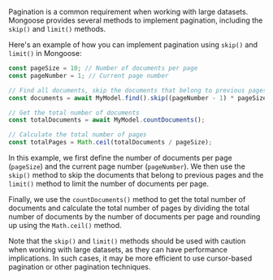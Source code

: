 Pagination is a common requirement when working with large datasets. Mongoose provides several methods to implement pagination, including the `skip()` and `limit()` methods.

Here's an example of how you can implement pagination using `skip()` and `limit()` in Mongoose:

```js
const pageSize = 10; // Number of documents per page
const pageNumber = 1; // Current page number

// Find all documents, skip the documents that belong to previous pages and limit the number of documents per page
const documents = await MyModel.find().skip((pageNumber - 1) * pageSize).limit(pageSize);

// Get the total number of documents
const totalDocuments = await MyModel.countDocuments();

// Calculate the total number of pages
const totalPages = Math.ceil(totalDocuments / pageSize);

```

In this example, we first define the number of documents per page (`pageSize`) and the current page number (`pageNumber`). We then use the `skip()` method to skip the documents that belong to previous pages and the `limit()` method to limit the number of documents per page.

Finally, we use the `countDocuments()` method to get the total number of documents and calculate the total number of pages by dividing the total number of documents by the number of documents per page and rounding up using the `Math.ceil()` method.

Note that the `skip()` and `limit()` methods should be used with caution when working with large datasets, as they can have performance implications. In such cases, it may be more efficient to use cursor-based pagination or other pagination techniques.